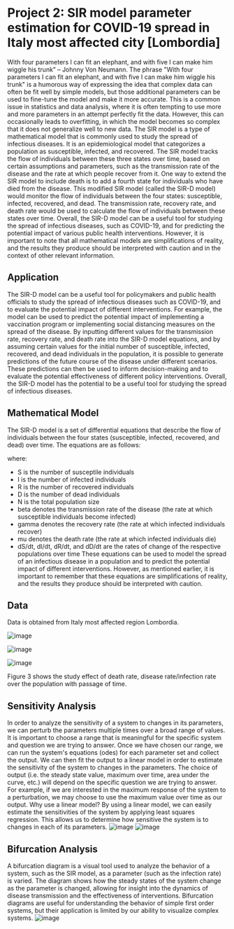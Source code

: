 # Project 2: SIR model parameter estimation for COVID-19 spread in Italy most affected city [Lombordia]

With four parameters I can fit an elephant, and with five I can make him wiggle his trunk” – Johnny Von Neumann.
The phrase "With four parameters I can fit an elephant, and with five I can make him wiggle his trunk" is a humorous way of expressing the idea that complex data can often be fit well by simple models, but those additional parameters can be used to fine-tune the model and make it more accurate. This is a common issue in statistics and data analysis, where it is often tempting to use more and more parameters in an attempt perfectly fit the data. However, this can occasionally leads to overfitting, in which the model becomes so complex that it does not generalize well to new data.
The SIR model is a type of mathematical model that is commonly used to study the spread of infectious diseases. It is an epidemiological model that categorizes a population as susceptible, infected, and recovered. The SIR model tracks the flow of individuals between these three states over time, based on certain assumptions and parameters, such as the transmission rate of the disease and the rate at which people recover from it.
One way to extend the SIR model to include death is to add a fourth state for individuals who have died from the disease. This modified SIR model (called the SIR-D model) would monitor the flow of individuals between the four states: susceptible, infected, recovered, and dead. The transmission rate, recovery rate, and death rate would be used to calculate the flow of individuals between these states over time. Overall, the SIR-D model can be a useful tool for studying the spread of infectious diseases, such as COVID-19, and for predicting the potential impact of various public health interventions. However, it is important to note that all mathematical models are simplifications of reality, and the results they produce should be interpreted with caution and in the context of other relevant information.

## Application

The SIR-D model can be a useful tool for policymakers and public health officials to study the spread of infectious diseases such as COVID-19, and to evaluate the potential impact of different interventions. For example, the model can be used to predict the potential impact of implementing a vaccination program or implementing social distancing measures on the spread of the disease.
By inputting different values for the transmission rate, recovery rate, and death rate into the SIR-D model equations, and by assuming certain values for the initial number of susceptible, infected, recovered, and dead individuals in the population, it is possible to generate predictions of the future course of the disease under different scenarios. These predictions can then be used to inform decision-making and to evaluate the potential effectiveness of different policy interventions.
Overall, the SIR-D model has the potential to be a useful tool for studying the spread of infectious diseases.

## Mathematical Model

The SIR-D model is a set of differential equations that describe the flow of individuals between the four states (susceptible, infected, recovered, and dead) over time. The equations are as follows:

 where:

- S is the number of susceptile individuals
- I is the number of infected individuals
- R is the number of recovered individuals
- D is the number of dead individuals
- N is the total population size
- beta denotes the transmission rate of the disease (the rate at which susceptible individuals become infected)
- gamma denotes the recovery rate (the rate at which infected individuals recover)
- mu denotes the death rate (the rate at which infected individuals die)
- dS/dt, dI/dt, dR/dt, and dD/dt are the rates of change of the respective populations over time
These equations can be used to model the spread of an infectious disease in a population and to predict the potential impact of different interventions. However, as mentioned earlier, it is important to remember that these equations are simplifications of reality, and the results they produce should be interpreted with caution.

## Data
Data is obtained from Italy most affected region Lombordia.

 ![image](https://user-images.githubusercontent.com/112144648/207378491-0213e920-4b98-4c10-9c20-ff6e786e3713.png)
 
![image](https://user-images.githubusercontent.com/112144648/207378564-988999a6-3264-4510-96f6-452e5ef7369d.png)

![image](https://user-images.githubusercontent.com/112144648/207378619-aaa602fe-84db-4f98-aa8f-df8d605f88ce.png)

Figure 3 shows the study effect of death rate, disease rate/infection rate over the population with passage of time.

## Sensitivity Analysis
In order to analyze the sensitivity of a system to changes in its parameters, we can perturb the parameters multiple times over a broad range of values. It is important to choose a range that is meaningful for the specific system and question we are trying to answer.
Once we have chosen our range, we can run the system's equations (odes) for each parameter set and collect the output. We can then fit the output to a linear model in order to estimate the sensitivity of the system to changes in the parameters.
The choice of output (i.e. the steady state value, maximum over time, area under the curve, etc.) will depend on the specific question we are trying to answer. For example, if we are interested in the maximum response of the system to a perturbation, we may choose to use the maximum value over time as our output.
Why use a linear model? By using a linear model, we can easily estimate the sensitivities of the system by applying least squares regression. This allows us to determine how sensitive the system is to changes in each of its parameters.
![image](https://user-images.githubusercontent.com/112144648/207379682-ae063e7b-05a2-4c9c-abd4-68450430c0a8.png)
![image](https://user-images.githubusercontent.com/112144648/207379580-6cac43d2-703b-49a5-8d9d-04aa12b9c5fa.png)
## Bifurcation Analysis
A bifurcation diagram is a visual tool used to analyze the behavior of a system, such as the SIR model, as a parameter (such as the infection rate) is varied. The diagram shows how the steady states of the system change as the parameter is changed, allowing for insight into the dynamics of disease transmission and the effectiveness of interventions. Bifurcation diagrams are useful for understanding the behavior of simple first order systems, but their application is limited by our ability to visualize complex systems.
![image](https://user-images.githubusercontent.com/112144648/207380176-764f6a60-b562-47b3-99ad-ee63cd5ddda8.png)
